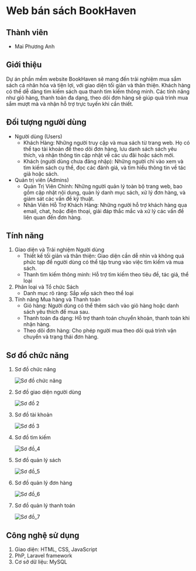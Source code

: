 # Web bán sách BookHaven

## Thành viên

- Mai Phương Anh

## Giới thiệu

Dự án phần mềm website BookHaven sẽ mang đến trải nghiệm mua sắm sách cá nhân hóa và tiện lợi, với giao diện tối giản và thân thiện. Khách hàng có thể dễ dàng tìm kiếm sách qua thanh tìm kiếm thông minh. Các tính năng như giỏ hàng, thanh toán đa dạng, theo dõi đơn hàng sẽ giúp quá trình mua sắm mượt mà và nhận hỗ trợ trực tuyến khi cần thiết.

## Đối tượng người dùng

- Người dùng (Users)
  + Khách Hàng: Những người truy cập và mua sách từ trang web. Họ có thể tạo tài khoản để theo dõi đơn hàng, lưu danh sách sách yêu thích, và nhận thông tin cập nhật về các ưu đãi hoặc sách mới.
  + Khách (người dùng chưa đăng nhập): Những người chỉ vào xem và tìm kiếm sách cụ thể, đọc các đánh giá, và tìm hiểu thông tin về tác giả hoặc sách.
- Quản trị viên (Admins)
  + Quản Trị Viên Chính: Những người quản lý toàn bộ trang web, bao gồm cập nhật nội dung, quản lý danh mục sách, xử lý đơn hàng, và giám sát các vấn đề kỹ thuật.
  + Nhân Viên Hỗ Trợ Khách Hàng: Những người hỗ trợ khách hàng qua email, chat, hoặc điện thoại, giải đáp thắc mắc và xử lý các vấn đề liên quan đến đơn hàng.

## Tính năng

1.  Giao diện và Trải nghiệm Người dùng
    + Thiết kế tối giản và thân thiện: Giao diện cần dễ nhìn và không quá phức tạp để người dùng có thể tập trung vào việc tìm kiếm và mua sách.
    + Thanh tìm kiếm thông minh: Hỗ trợ tìm kiếm theo tiêu đề, tác giả, thể loại
2.  Phân loại và Tổ chức Sách
    + Danh mục rõ ràng: Sắp xếp sách theo thể loại
3.  Tính năng Mua hàng và Thanh toán
    + Giỏ hàng: Người dùng có thể thêm sách vào giỏ hàng hoặc danh sách yêu thích để mua sau.
    + Thanh toán đa dạng: Hỗ trợ thanh toán chuyển khoản, thanh toán khi nhận hàng.
    + Theo dõi đơn hàng: Cho phép người mua theo dõi quá trình vận chuyển và trạng thái đơn hàng.

## Sơ đồ chức năng

1.  Sơ đồ chức năng

    ![Sơ đồ chức năng](so_do/sd_chuc_nang.png)

2.  Sơ đồ giao diện người dùng

    ![Sơ đồ 2](so_do/sd_gd_nguoi_dung.png)

3.  Sơ đồ tài khoản

    ![Sơ đồ 3](so_do/sd_tai_khoan.png)

4.  Sơ đồ tìm kiếm

    ![Sơ đồ_4](so_do/sd_tim_kiem.png)

5.  Sơ đồ quản lý sách

    ![Sơ đồ_5](so_do/sd_ql_sach.png)

6.  Sơ đồ quản lý đơn hàng

    ![Sơ đồ_6](so_do/sd_ql_don_hang.png)

7.  Sơ đồ quản lý thanh toán

    ![Sơ đồ_7](so_do/sd_ql_thanh_toan.png)

## Công nghệ sử dụng

1.  Giao diện: HTML, CSS, JavaScript
2.  PhP, Laravel framework
3.  Cơ sở dữ liệu: MySQL

